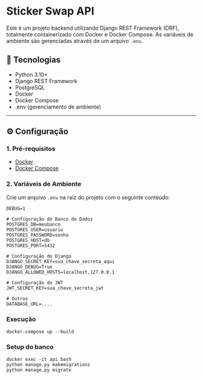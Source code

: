 # Sticker Swap API

Este é um projeto backend utilizando Django REST Framework (DRF), totalmente containerizado com Docker e Docker Compose. As variáveis de ambiente são gerenciadas através de um arquivo `.env`.

## 🚀 Tecnologias

- Python 3.10+
- Django REST Framework
- PostgreSQL
- Docker
- Docker Compose
- .env (gerenciamento de ambiente)


---

## ⚙️ Configuração

### 1. Pré-requisitos

- [Docker](https://www.docker.com/)
- [Docker Compose](https://docs.docker.com/compose/)

### 2. Variáveis de Ambiente

Crie um arquivo `.env` na raiz do projeto com o seguinte conteúdo:

```env
DEBUG=1

# Configuração do Banco de Dados
POSTGRES_DB=meubanco
POSTGRES_USER=usuario
POSTGRES_PASSWORD=senha
POSTGRES_HOST=db
POSTGRES_PORT=5432

# Configuração do Django
DJANGO_SECRET_KEY=sua_chave_secreta_aqui
DJANGO_DEBUG=True
DJANGO_ALLOWED_HOSTS=localhost,127.0.0.1

# Configuração do JWT
JWT_SECRET_KEY=sua_chave_secreta_jwt

# Outros
DATABASE_URL=....
```

### Execução

```
docker-compose up --build
```

### Setup do banco

```
docker exec -it api bash
python manage.py makemigrations
python manage.py migrate
```




